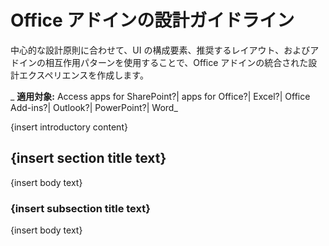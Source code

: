 
# Office アドインの設計ガイドライン
中心的な設計原則に合わせて、UI の構成要素、推奨するレイアウト、およびアドインの相互作用パターンを使用することで、Office アドインの統合された設計エクスペリエンスを作成します。 

 _ **適用対象:** Access apps for SharePoint?| apps for Office?| Excel?| Office Add-ins?| Outlook?| PowerPoint?| Word_

{insert introductory content}

## {insert section title text}

{insert body text}


### {insert subsection title text}

{insert body text}

